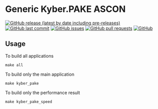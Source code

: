 # Generic Kyber.PAKE ASCON

[![GitHub release (latest by date including pre-releases)](https://img.shields.io/github/v/release/afDursun/generic-kyber-pake-ascon?include_prereleases)](https://img.shields.io/github/v/release/afDursun/generic-kyber-pake-ascon?include_prereleases)
[![GitHub last commit](https://img.shields.io/github/last-commit/afDursun/generic-kyber-pake-ascon)](https://img.shields.io/github/last-commit/afDursun/generic-kyber-pake-ascon)
[![GitHub issues](https://img.shields.io/github/issues-raw/afDursun/generic-kyber-pake-ascon)](https://img.shields.io/github/issues-raw/afDursun/generic-kyber-pake-ascon)
[![GitHub pull requests](https://img.shields.io/github/issues-pr/afDursun/generic-kyber-pake-ascon)](https://img.shields.io/github/issues-pr/afDursun/generic-kyber-pake-ascon)
[![GitHub](https://img.shields.io/github/license/afDursun/generic-kyber-pake-ascon)](https://img.shields.io/github/license/afDursun/generic-kyber-pake-ascon)


## Usage

To build all applications
```
make all
```

To build only the main application
```
make kyber_pake
```

To build only the performance result
```
make kyber_pake_speed
```
